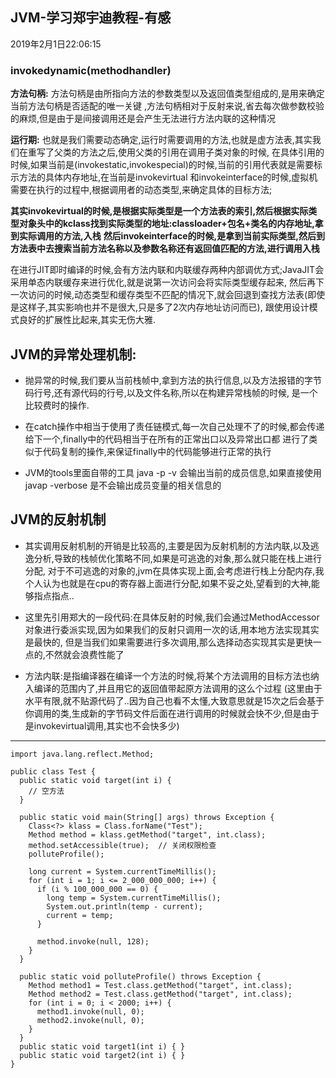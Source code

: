 JVM-学习郑宇迪教程-有感  
---
2019年2月1日22:06:15

### invokedynamic(methodhandler)

**方法句柄:**
方法句柄是由所指向方法的参数类型以及返回值类型组成的,是用来确定当前方法句柄是否适配的唯一关键
,方法句柄相对于反射来说,省去每次做参数校验的麻烦,但是由于是间接调用还是会产生无法进行方法内联的这种情况

**运行期:**
也就是我们需要动态确定,运行时需要调用的方法,也就是虚方法表,其实我们在重写了父类的方法之后,使用父类的引用在调用子类对象的时候,
在具体引用的时候,如果当前是(invokestatic,invokespecial)的时候,当前的引用代表就是需要标示方法的具体内存地址,在当前是invokevirtual
和invokeinterface的时候,虚拟机需要在执行的过程中,根据调用者的动态类型,来确定具体的目标方法;

**其实invokevirtual的时候,是根据实际类型是一个方法表的索引,然后根据实际类型对象头中的kclass找到实际类型的地址:classloader+包名+类名的内存地址,拿到实际调用的方法,入栈**
**然后invokeinterface的时候,是拿到当前实际类型,然后到方法表中去搜索当前方法名称以及参数名称还有返回值匹配的方法,进行调用入栈**

在进行JIT即时编译的时候,会有方法内联和内联缓存两种内部调优方式;JavaJIT会采用单态内联缓存来进行优化,就是说第一次访问会将实际类型缓存起来,
然后再下一次访问的时候,动态类型和缓存类型不匹配的情况下,就会回退到查找方法表(即使是这样子,其实影响也并不是很大,只是多了2次内存地址访问而已),
跟使用设计模式良好的扩展性比起来,其实无伤大雅.

## JVM的异常处理机制:

- 抛异常的时候,我们要从当前栈帧中,拿到方法的执行信息,以及方法报错的字节码行号,还有源代码的行号,以及文件名称,所以在构建异常栈帧的时候,
是一个比较费时的操作.

- 在catch操作中相当于使用了责任链模式,每一次自己处理不了的时候,都会传递给下一个,finally中的代码相当于在所有的正常出口以及异常出口都
进行了类似于代码复制的操作,来保证finally中的代码能够进行正常的执行


- JVM的tools里面自带的工具 java -p -v 会输出当前的成员信息,如果直接使用javap -verbose 是不会输出成员变量的相关信息的

## JVM的反射机制

- 其实调用反射机制的开销是比较高的,主要是因为反射机制的方法内联,以及逃逸分析,导致的栈帧优化策略不同,如果是可逃逸的对象,那么就只能在栈上进行分配,
对于不可逃逸的对象的,jvm在具体实现上面,会考虑进行栈上分配内存,我个人认为也就是在cpu的寄存器上面进行分配,如果不妥之处,望看到的大神,能够指点指点..

- 这里先引用郑大的一段代码:在具体反射的时候,我们会通过MethodAccessor对象进行委派实现,因为如果我们的反射只调用一次的话,用本地方法实现其实是最快的,
但是当我们如果需要进行多次调用,那么选择动态实现其实是更快一点的,不然就会浪费性能了

* 方法内联:是指编译器在编译一个方法的时候,将某个方法调用的目标方法也纳入编译的范围内了,并且用它的返回值带起原方法调用的这么个过程
(这里由于水平有限,就不贴源代码了..因为自己也看不太懂,大致意思就是15次之后会基于你调用的类,生成新的字节码文件后面在进行调用的时候就会快不少,但是由于是invokevirtual调用,其实也不会快多少)
---
```
import java.lang.reflect.Method;
 
public class Test {
  public static void target(int i) {
    // 空方法
  }
 
  public static void main(String[] args) throws Exception {
    Class<?> klass = Class.forName("Test");
    Method method = klass.getMethod("target", int.class);
    method.setAccessible(true);  // 关闭权限检查
    polluteProfile();
 
    long current = System.currentTimeMillis();
    for (int i = 1; i <= 2_000_000_000; i++) {
      if (i % 100_000_000 == 0) {
        long temp = System.currentTimeMillis();
        System.out.println(temp - current);
        current = temp;
      }
 
      method.invoke(null, 128);
    }
  }
 
  public static void polluteProfile() throws Exception {
    Method method1 = Test.class.getMethod("target", int.class);
    Method method2 = Test.class.getMethod("target", int.class);
    for (int i = 0; i < 2000; i++) {
      method1.invoke(null, 0);
      method2.invoke(null, 0);
    }
  }
  public static void target1(int i) { }
  public static void target2(int i) { }
}
```  
